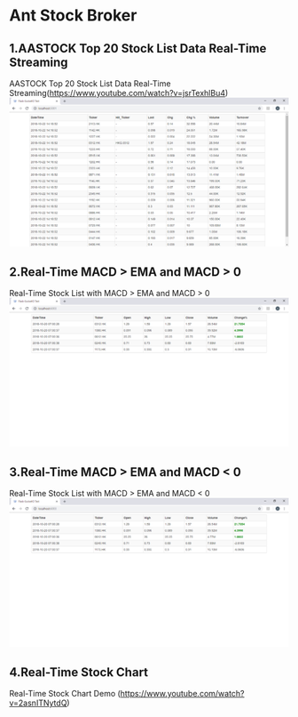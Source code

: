 # Ant Stock Broker

## 1.AASTOCK Top 20 Stock List Data Real-Time Streaming 
AASTOCK Top 20 Stock List Data Real-Time Streaming(https://www.youtube.com/watch?v=jsrTexhlBu4)
![AASTOCK top 20 Stock List Data real-time Streaming results](docs/Top20.png)

## 2.Real-Time MACD > EMA and MACD > 0
Real-Time Stock List with MACD > EMA and MACD > 0
![real-time MACD > EMA and MACD > 0 results](docs/MACD_EMA1.png)

## 3.Real-Time MACD > EMA and MACD < 0
Real-Time Stock List with MACD > EMA and MACD < 0
![real-time MACD > EMA and MACD < 0 results](docs/MACD_EMA2.png)

## 4.Real-Time Stock Chart
Real-Time Stock Chart Demo (https://www.youtube.com/watch?v=2asnITNytdQ)

